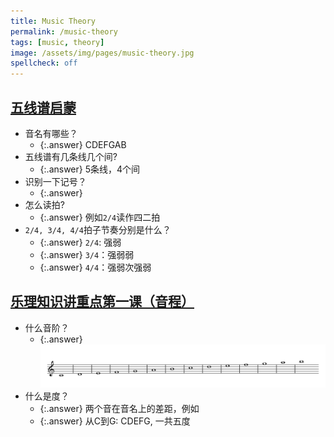 ```yaml
---
title: Music Theory
permalink: /music-theory
tags: [music, theory]
image: /assets/img/pages/music-theory.jpg
spellcheck: off
---
```


## [五线谱启蒙](https://zhuanlan.zhihu.com/p/45142141)

- 音名有哪些？
  - {:.answer} CDEFGAB
- 五线谱有几条线几个间?
  - {:.answer} 5条线，4个间
- 识别一下记号？
  - {:.answer} <div id="8d638a" class="music-note" note="| || |]"></div>
- 怎么读拍?
  - {:.answer} 例如`2/4`读作四二拍
- `2/4, 3/4, 4/4`拍子节奏分别是什么？
  - {:.answer} `2/4`: 强弱
  - {:.answer} `3/4`：强弱弱
  - {:.answer} `4/4`：强弱次强弱

## [乐理知识讲重点第一课（音程）](https://zhuanlan.zhihu.com/p/23039640)

- 什么音阶？
  - {:.answer} ![Yincheng.1.svg](./assets/img/pages/music-theory/yincheng.1.svg)
- 什么是度？
  - {:.answer} 两个音在音名上的差距，例如
  - {:.answer} 从C到G: CDEFG, 一共五度
